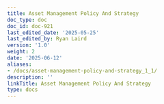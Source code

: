 ```yaml
---
title: Asset Management Policy And Strategy
doc_type: doc
doc_id: doc-921
last_edited_date: '2025-05-25'
last_edited_by: Ryan Laird
version: '1.0'
weight: 2
date: '2025-06-12'
aliases:
- /docs/asset-management-policy-and-strategy_1_1/
description: ''
linkTitle: Asset Management Policy And Strategy
type: docs
---
```


<!-- Unsupported block type: unsupported -->
